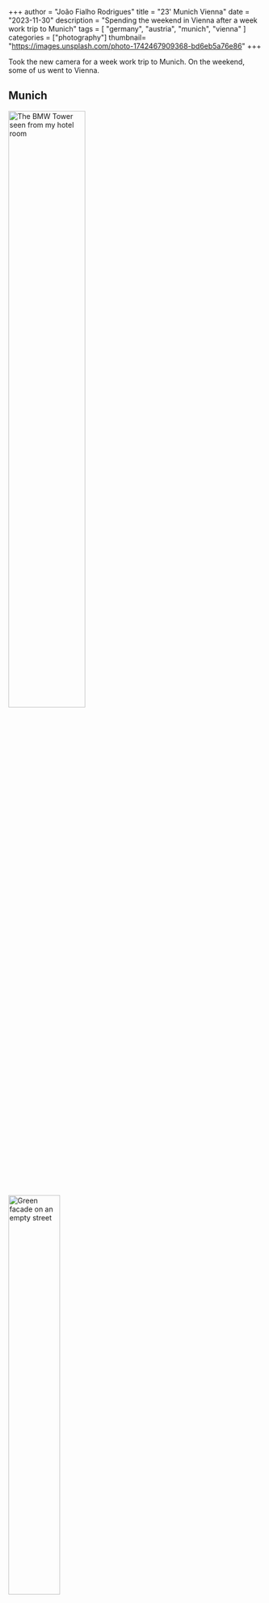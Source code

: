 +++
author = "João Fialho Rodrigues"
title = "23' Munich Vienna"
date = "2023-11-30"
description = "Spending the weekend in Vienna after a week work trip to Munich"
tags = [
    "germany", "austria", "munich", "vienna"
]
categories = ["photography"]
thumbnail= "https://images.unsplash.com/photo-1742467909368-bd6eb5a76e86"
+++

Took the new camera for a week work trip to Munich. On the weekend, some of us went to Vienna.

## Munich

<div class="image-row">
    <img src="https://images.unsplash.com/photo-1742467909348-51abf0589670" width="55%" alt="The BMW Tower seen from my hotel room"/>
    <img src="https://images.unsplash.com/photo-1742467909351-7fbf7bdaf346" width="45%" alt="Green facade on an empty street"/>
</div>

*On the left, the BMW Tower seen from my hotel room. On the right, a beautiful green facade on an empty street in Munich's city center adorned with a Christmas tree*

## Vienna

### Kunsthistorisches Museum

As it is the first time in Vienna for most of us, we explored the city center and the famous Museum of Art History.

![statue](https://images.unsplash.com/photo-1742467909368-bd6eb5a76e86)

<div class="image-row">
    <img src="https://images.unsplash.com/photo-1742481392072-bef539ed0df6" width="50%" alt="Statue in Kunsthistorisches"/>
    <img src="https://images.unsplash.com/photo-1742481392104-9884c9fb6ec8" width="50%" alt="Statue in Kunsthistorisches"/>
</div>

![statue](https://images.unsplash.com/photo-1742481392064-a92ec4afdbb5)

### City

It was the week of a large snowstorm in the South of Germany [1] and Vienna was full of snow.

<div class="image-row">
    <img src="https://images.unsplash.com/photo-1742481392098-3b17366aab7c" width="50%" alt="Snow in Vienna"/>
    <img src="https://images.unsplash.com/photo-1742481391982-8ae7af47a592" width="50%" alt="Snow in Vienna"/>
</div>

*Snowing in Vienna squares*

![pretzel](https://images.unsplash.com/photo-1742481392088-e69a22280121)
*Ordering Pretzels at a Christmas Market*

## References

[1] <a href="https://www.theguardian.com/world/2023/dec/02/snow-chaos-southern-germany-munich-airport-suspends-flights" target="_blank">Heavy snow brings chaos to southern Germany as Munich suspends flights</a>
